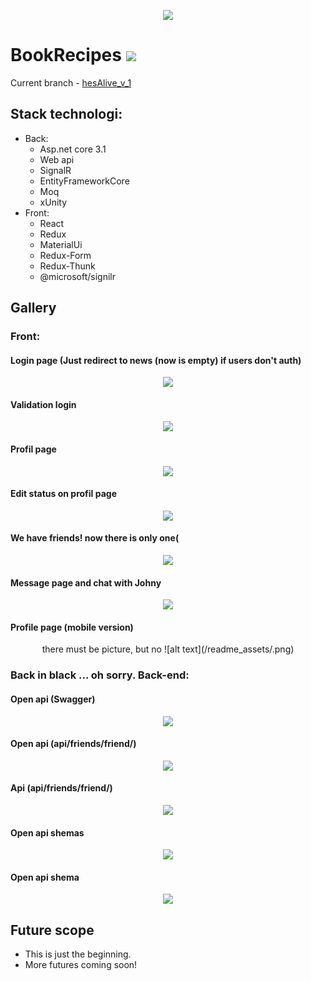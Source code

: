 <p align="center">
 <img src="/readme_assets/BookHeader.gif">
 </p>
<h1>
BookRecipes <img src="https://img.shields.io/badge/app-v1-brightgreen">
</h1> 

 Current branch - <a href="https://github.com/Vakhaa/BookRecipes/tree/hesAlive_v_1"> hesAlive_v_1 </a>

<h2>Stack technologi:</h2>

* Back:
  * Asp.net core 3.1
  * Web api
  * SignalR
  * EntityFrameworkCore
  * Moq
  * xUnity
* Front:
  * React
  * Redux
  * MaterialUi
  * Redux-Form
  * Redux-Thunk
  * @microsoft/signilr  


<h2>Gallery</h2>
<h3>Front:</h3>
 <h4>Login page (Just redirect to news (now is empty) if users don't auth)</h4>
<p align="center">
 <img src="/readme_assets/main_login.png">
 </p>
  <h4>Validation login</h4>
<p align="center">
 <img src="/readme_assets/login_validation.png">
 </p>
  <h4>Profil page</h4>
<p align="center">
 <img src="/readme_assets/profile_subzero.png">
 </p>
  <h4>Edit status on profil page</h4>
<p align="center">
 <img src="/readme_assets/edit_status.png">
 </p>
  <h4>We have friends! now there is only one(</h4>
<p align="center">
 <img src="/readme_assets/friends.png">
 </p>
  <h4>Message page and chat with Johny</h4>
<p align="center">
 <img src="/readme_assets/messages_with_johny_cage.png">
 </p>
  <h4>Profile page (mobile version)</h4>
<p align="center">
 there must be picture, but no
 ![alt text](/readme_assets/.png)
 </p>
 
 
 <h3>Back in black ... oh sorry. Back-end:</h3>
   <h4>Open api (Swagger)</h4>
<p align="center">
 <img src="/readme_assets/OpenApi(Swagger)_Api_v1.png">
 </p>
  <h4>Open api (api/friends/friend/)</h4>
<p align="center">
 <img src="/readme_assets/OpenApi(Swagger)_Api_Example_v1.png">
 </p>
  <h4>Api (api/friends/friend/)</h4>
<p align="center">
 <img src="/readme_assets/Api_Friend_v1.png">
 </p>
  <h4>Open api shemas</h4>
<p align="center">
 <img src="/readme_assets/OpenApi(Swagger)_Schemas_v1.png">
 </p>
  <h4>Open api shema</h4>
<p align="center">
 <img src="/readme_assets/OpenApi(Swagger)_Schema_v1.png">
 </p>
 
 
## Future scope

- This is just the beginning.
- More futures coming soon!

